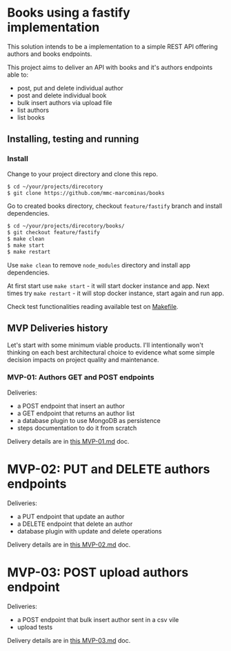 # Books using a fastify implementation

This solution intends to be a implementation to a simple REST API offering authors and books endpoints.

This project aims to deliver an API with books and it's authors endpoints able to:

 * post, put and delete individual author
 * post and delete individual book
 * bulk insert authors via upload file
 * list authors
 * list books

## Installing, testing and running

### Install

Change to your project directory and clone this repo.

``` bash
$ cd ~/your/projects/direcotory
$ git clone https://github.com/mmc-marcominas/books
```

Go to created books directory, checkout `feature/fastify` branch and install dependencies.

``` bash
$ cd ~/your/projects/direcotory/books/
$ git checkout feature/fastify
$ make clean
$ make start
$ make restart
```

Use `make clean` to remove `node_modules` directory and install app dependencies.

At first start use `make start` - it will start docker instance and app. Next times try `make restart` - it will stop docker instance, start again and run app.

Check test functionalities reading available test on [Makefile](../Makefile).

## MVP Deliveries history

Let's start with some minimum viable products. I'll intentionally won't thinking on each best architectural choice to evidence what some simple decision impacts on project quality and maintenance.

### MVP-01: Authors GET and POST endpoints

Deliveries:

 * a POST endpoint that insert an author
 * a GET endpoint that returns an author list
 * a database plugin to use MongoDB as persistence
 * steps documentation to do it from scratch

Delivery details are in [this MVP-01.md](./fastify/MVP-01.md) doc.

# MVP-02: PUT and DELETE authors endpoints

Deliveries:

 * a PUT endpoint that update an author
 * a DELETE endpoint that delete an author
 * database plugin with update and delete operations

Delivery details are in [this MVP-02.md](./fastify/MVP-02.md) doc.

# MVP-03: POST upload authors endpoint

Deliveries:

 * a POST endpoint that bulk insert author sent in a csv vile
 * upload tests

Delivery details are in [this MVP-03.md](./fastify/MVP-03.md) doc.
